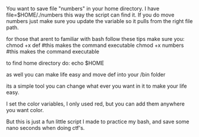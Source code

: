 You want to save file "numbers" in your home directory. I have file=$HOME/./numbers this way the script can find it.
If you do move numbers just make sure you update the variable so it pulls from the right file path.

for those that arent to familiar with bash follow these tips
make sure you:
chmod +x def       #this makes the command executable
chmod +x numbers    #this makes the command executable

to find home directory do:
echo $HOME

as well you can make life easy and move def into your /bin folder

its a simple tool you can change what ever you want in it to make your life easy. 

I set the color variables, I only used red, but you can add them anywhere you want color.

But this is just a fun little script I made to practice my bash, and save some nano seconds when doing ctf's. 

